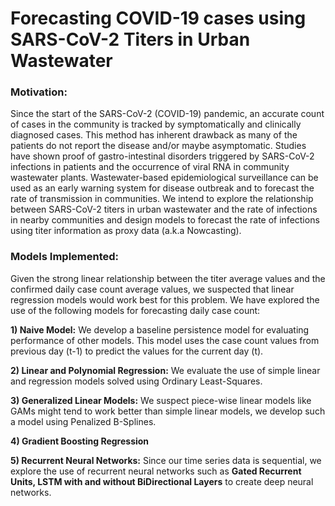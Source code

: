 # Forecasting COVID-19 cases using SARS-CoV-2 Titers in Urban Wastewater

### Motivation:

Since the start of the SARS-CoV-2 (COVID-19) pandemic, an accurate count of cases in the community is tracked by symptomatically and clinically diagnosed cases. 
This method has inherent drawback as many of the patients do not report the disease and/or maybe asymptomatic.
Studies have shown proof of gastro-intestinal disorders triggered by SARS-CoV-2 infections in patients and the occurrence of viral RNA in community wastewater plants. 
Wastewater-based epidemiological surveillance can be used as an early warning system for disease outbreak and to forecast the rate of transmission in communities.
We intend to explore the relationship between SARS-CoV-2 titers in urban wastewater and the rate of infections in nearby communities and design models to forecast the rate of infections using titer information as proxy data (a.k.a Nowcasting).

### Models Implemented:

Given the strong linear relationship between the titer average values and the confirmed daily case count average values, we suspected that linear regression models would work best for this problem. We have explored the use of the following models for forecasting daily case count:

**1) Naive Model:**
We develop a baseline persistence model for evaluating performance of other models. This model uses the case count values from previous day (t-1) to predict the values for the current day (t). 

**2) Linear and Polynomial Regression:**
We evaluate the use of simple linear and regression models solved using Ordinary Least-Squares. 

**3) Generalized Linear Models:**
We suspect piece-wise linear models like GAMs might tend to work better than simple linear models, we develop such a model using Penalized B-Splines.

**4) Gradient Boosting Regression**

**5) Recurrent Neural Networks:**
Since our time series data is sequential, we explore the use of recurrent neural networks such as **Gated Recurrent Units, LSTM with and without BiDirectional Layers** to create deep neural networks.

